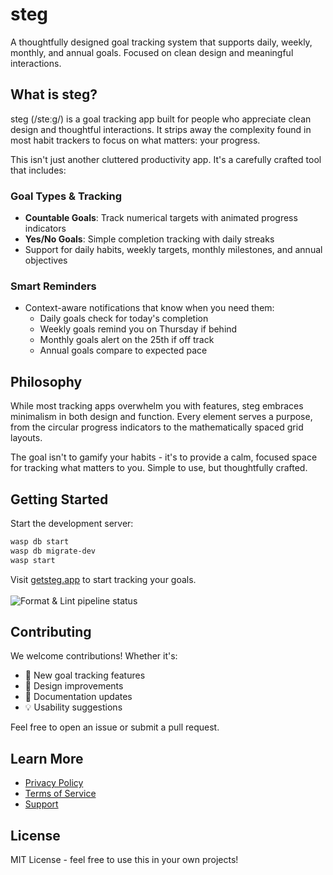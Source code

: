 # steg

A thoughtfully designed goal tracking system that supports daily, weekly,
monthly, and annual goals. Focused on clean design and meaningful interactions.

## What is steg?

steg (/steːɡ/) is a goal tracking app built for people who appreciate clean
design and thoughtful interactions. It strips away the complexity found in most
habit trackers to focus on what matters: your progress.

This isn't just another cluttered productivity app. It's a carefully crafted
tool that includes:

### Goal Types & Tracking

- **Countable Goals**: Track numerical targets with animated progress indicators
- **Yes/No Goals**: Simple completion tracking with daily streaks
- Support for daily habits, weekly targets, monthly milestones, and annual
  objectives

### Smart Reminders

- Context-aware notifications that know when you need them:
  - Daily goals check for today's completion
  - Weekly goals remind you on Thursday if behind
  - Monthly goals alert on the 25th if off track
  - Annual goals compare to expected pace

## Philosophy

While most tracking apps overwhelm you with features, steg embraces minimalism
in both design and function. Every element serves a purpose, from the circular
progress indicators to the mathematically spaced grid layouts.

The goal isn't to gamify your habits - it's to provide a calm, focused space for
tracking what matters to you. Simple to use, but thoughtfully crafted.

## Getting Started

Start the development server:

```bash
wasp db start
wasp db migrate-dev
wasp start
```

Visit [getsteg.app](https://getsteg.app) to start tracking your goals.  
<br /> ![Format & Lint pipeline status](https://github.com/wardbox/steg/actions/workflows/format.yml/badge.svg)

## Contributing

We welcome contributions! Whether it's:

- 🎯 New goal tracking features
- 🎨 Design improvements
- 📝 Documentation updates
- 💡 Usability suggestions

Feel free to open an issue or submit a pull request.

## Learn More

- [Privacy Policy](https://steg.app/privacy)
- [Terms of Service](https://steg.app/terms)
- [Support](https://steg.app/support)

## License

MIT License - feel free to use this in your own projects!
